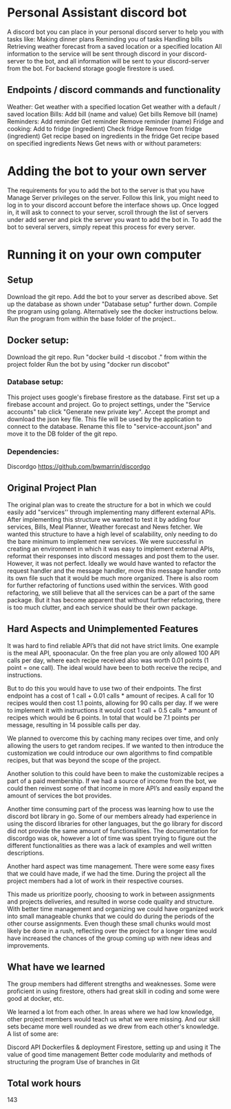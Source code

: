 # Personal Assistant discord bot

A discord bot you can place in your personal discord server to help you with tasks like:
Making dinner plans
Reminding you of tasks
Handling bills
Retrieving weather forecast from a saved location or a specified location
All information to the service will be sent through discord in your discord-server to the bot, and all information will be sent to your discord-server from the bot. For backend storage google firestore is used.

## Endpoints / discord commands and functionality

Weather:
Get weather with a specified location
Get weather with a default / saved location
Bills:
Add bill (name and value)
Get bills
Remove bill (name)
Reminders:
Add reminder
Get reminder
Remove reminder (name)
Fridge and cooking:
Add to fridge (ingredient)
Check fridge
Remove from fridge (ingredient)
Get recipe based on ingredients in the fridge
Get recipe based on specified ingredients
News
Get news with or without parameters:

# Adding the bot to your own server

The requirements for you to add the bot to the server is that you have Manage Server privileges on the server.
Follow this link, you might need to log in to your discord account before the interface shows up. Once logged in, it will ask to connect to your server, scroll through the list of servers under add server and pick the server you want to add the bot in.
To add the bot to several servers, simply repeat this process for every server.

# Running it on your own computer

## Setup
Download the git repo.
Add the bot to your server as described above.
Set up the database as shown under "Database setup" further down.
Compile the program using golang.
Alternatively see the docker instructions below.
Run the program from within the base folder of the project..

## Docker setup:
Download the git repo.
Run "docker build -t discobot ." from within the project folder
Run the bot by using "docker run discobot"

### Database setup:
This project uses google's firebase firestore as the database. First set up a firebase account and project. Go to project settings, under the "Service accounts" tab click "Generate new private key". Accept the prompt and download the json key file. This file will be used by the application to connect to the database. Rename this file to "service-account.json" and move it to the DB folder of the git repo.

### Dependencies:
Discordgo https://github.com/bwmarrin/discordgo

## Original Project Plan
The original plan was to create the structure for a bot in which we could easily add "services'' through implementing many different external APIs. After implementing this structure we wanted to test it by adding four services, Bills, Meal Planner, Weather forecast and News fetcher. We wanted this structure to have a high level of scalability, only needing to do the bare minimum to implement new services.
We were successful in creating an environment in which it was easy to implement external APIs, reformat their responses into discord messages and post them to the user. However, it was not perfect.
Ideally we would have wanted to refactor the request handler and the message handler, move this message handler onto its own file such that it would be much more organized. There is also room for further refactoring of functions used within the services. With good refactoring, we still believe that all the services can be a part of the same package. But it has become apparent that without further refactoring, there is too much clutter, and each service should be their own package.
## Hard Aspects and Unimplemented Features
It was hard to find reliable API’s that did not have strict limits. One example is the meal API, spoonacular. On the free plan you are only allowed 100 API calls per day, where each recipe received also was worth 0.01 points (1 point = one call). The ideal would have been to both receive the recipe, and instructions. 

But to do this you would have to use two of their endpoints. The first endpoint has a cost of 1 call + 0.01 calls * amount of recipes. A call for 10 recipes would then cost 1.1 points, allowing for 90 calls per day. If we were to implement it with instructions it would cost 
1 call + 0.5 calls * amount of recipes  which would be 6 points. In total that would be 7.1 points per message, resulting in 14 possible calls per day. 

We planned to overcome this by caching many recipes over time, and only allowing the users to get random recipes. If we wanted to then introduce the customization we could introduce our own algorithms to find compatible recipes, but that was beyond the scope of the project.

Another solution to this could have been to make the customizable recipes a part of a paid membership. If we had a source of income from the bot, we could then reinvest some of that income in more API’s and easily expand the amount of services the bot provides.

Another time consuming part of the process was learning how to use the discord bot library in go. Some of our members already had experience in using the discord libraries for other languages, but the go library for discord did not provide the same amount of functionalities. 
The documentation for discordgo was ok, however a lot of time was spent trying to figure out the different functionalities as there was a lack of examples and well written descriptions.

Another hard aspect was time management. There were some easy fixes that we could have made, if we had the time. During the project all the project members had a lot of work in their respective courses.

This made us prioritize poorly, choosing to work in between assignments and projects deliveries, and resulted in worse code quality and structure. With better time management and organizing we could have organized work into small manageable chunks that we could do during the periods of the other course assignments. Even though these small chunks would most likely be done in a rush, reflecting over the project for a longer time would have increased the chances of the group coming up with new ideas and improvements.


## What have we learned

The group members had different strengths and weaknesses. Some were proficient in using firestore, others had great skill in coding and some were good at docker, etc.

We learned a lot from each other. In areas where we had low knowledge, other project members would teach us what we were missing. And our skill sets became more well rounded as we drew from each other's knowledge. A list of some are:

Discord API
Dockerfiles & deployment
Firestore, setting up and using it
The value of good time management
Better code modularity and methods of structuring the program
Use of branches in Git




## Total work hours

143
